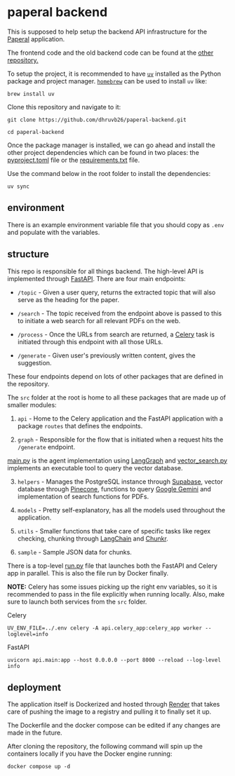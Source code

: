 # paperal backend

This is supposed to help setup the backend API infrastructure for the [Paperal](https://paperal.com/) application.

The frontend code and the old backend code can be found at the [other repository.](https://github.com/dhruvb26/paperal)

To setup the project, it is recommended to have [`uv`](https://github.com/astral-sh/uv) installed as the Python package and project manager. [`homebrew`](https://brew.sh/) can be used to install `uv` like:

```
brew install uv
```

Clone this repository and navigate to it:

```
git clone https://github.com/dhruvb26/paperal-backend.git

cd paperal-backend
```

Once the package manager is installed, we can go ahead and install the other project dependencies which can be found in two places: the [pyproject.toml](pyproject.toml) file or the [requirements.txt](requirements.txt) file.

Use the command below in the root folder to install the dependencies:

```
uv sync
```

## environment

There is an example environment variable file that you should copy as `.env` and populate with the variables.

## structure

This repo is responsible for all things backend. The high-level API is implemented through [FastAPI](https://fastapi.tiangolo.com/). There are four main endpoints:

- `/topic` - Given a user query, returns the extracted topic that will also serve as the heading for the paper.

- `/search` - The topic received from the endpoint above is passed to this to initiate a web search for all relevant PDFs on the web.

- `/process` - Once the URLs from search are returned, a [Celery](https://docs.celeryq.dev/) task is initiated through this endpoint with all those URLs.

- `/generate` - Given user's previously written content, gives the suggestion.

These four endpoints depend on lots of other packages that are defined in the repository.

The `src` folder at the root is home to all these packages that are made up of smaller modules:

1. `api` - Home to the Celery application and the FastAPI application with a package `routes` that defines the endpoints.

2. `graph` - Responsible for the flow that is initiated when a request hits the `/generate` endpoint.

[main.py](src/graph/main.py) is the agent implementation using [LangGraph](https://langchain-ai.github.io/langgraph/) and [vector_search.py](src/graph/vector_search.py) implements an executable tool to query the vector database.

3. `helpers` - Manages the PostgreSQL instance through [Supabase](https://supabase.com/), vector database through [Pinecone](https://www.pinecone.io/), functions to query [Google Gemini](https://ai.google.dev/) and implementation of search functions for PDFs.

4. `models` - Pretty self-explanatory, has all the models used throughout the application.

5. `utils` - Smaller functions that take care of specific tasks like regex checking, chunking through [LangChain](https://www.langchain.com/) and [Chunkr](https://chunkr.ai/).

6. `sample` - Sample JSON data for chunks.

There is a top-level [run.py](src/run.py) file that launches both the FastAPI and Celery app in parallel. This is also the file run by Docker finally.

**NOTE:** Celery has some issues picking up the right env variables, so it is recommended to pass in the file explicitly when running locally. Also, make sure to launch both services from the `src` folder.

Celery

```
UV_ENV_FILE=../.env celery -A api.celery_app:celery_app worker --loglevel=info
```

FastAPI

```
uvicorn api.main:app --host 0.0.0.0 --port 8000 --reload --log-level info
```

## deployment

The application itself is Dockerized and hosted through [Render](https://render.com/) that takes care of pushing the image to a registry and pulling it to finally set it up.

The Dockerfile and the docker compose can be edited if any changes are made in the future.

After cloning the repository, the following command will spin up the containers locally if you have the Docker engine running:

```
docker compose up -d
```
